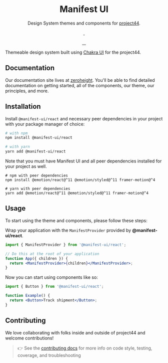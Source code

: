 <p align="center">
  <!-- image here -->
</p>

<h1 align="center">Manifest UI</h1>

<p align="center">Design System themes and components for <a href="https://www.project44.com/" >project44</a>.</p>

<p align="center">
  <a aria-label="Storybook" href="https://project44.github.io/manifest-ui/">
        <img alt="" src="https://raw.githubusercontent.com/storybooks/brand/master/badge/badge-storybook.svg">
    </a>
  <a aria-label="Playroom" href="https://project44.github.io/manifest-ui/playroom">
    <img alt="" src="https://img.shields.io/badge/Playroom-live-blueviolet">
</p>

<p align="center">
  <a aria-label="npm package" href="https://www.npmjs.com/package/@manifest-ui/react">
    <img alt="" src="https://img.shields.io/npm/v/@manifest-ui/react.svg">
  </a>
    </a>
    <a aria-label="percy.io builds" href="https://percy.io/f2a7a5cd/manifest-ui">
    <img alt="" src="https://percy.io/static/images/percy-badge.svg">
  </a>
  <a aria-label="build status" href="https://github.com/project44/manifest-ui/actions/workflows/pages.yml">
      <img alt="" src="https://github.com/project44/manifest-ui/actions/workflows/validate.yml/badge.svg">
  </a>
  <a aria-label="pages status" href="https://github.com/project44/manifest-ui/actions/workflows/pages.yml">
      <img alt="" src="https://github.com/project44/manifest-ui/actions/workflows/pages.yml/badge.svg">
  </a>
</p>

Themeable design system built using [Chakra UI] for the project44.

## Documentation

Our documentation site lives at [zeroheight]. You'll be able to find detailed documentation on getting started, all of the components, our theme, our principles, and more.

## Installation

Install `@manifest-ui/react` and necessary peer dependencies in your project with your package manager of choice:

```sh
# with npm
npm install @manifest-ui/react

# with yarn
yarn add @manifest-ui/react
```

Note that you must have Manifest UI and all peer dependencies installed for your project as well.

```
# npm with peer dependencies
npm install @emotion/react@^11 @emotion/styled@^11 framer-motion@^4

# yarn with peer dependencies
yarn add @emotion/react@^11 @emotion/styled@^11 framer-motion@^4
```

## Usage

To start using the theme and components, please follow these steps:

Wrap your application with the `ManifestProvider` provided by **@manifest-ui/react**.

```jsx
import { ManifestProvider } from '@manifest-ui/react';

// Do this at the root of your application
function App({ children }) {
  return <ManifestProvider>{children}</ManifestProvider>;
}
```

Now you can start using components like so:

```jsx
import { Button } from '@manifest-ui/react';

function Example() {
  return <Button>Track shipment</Button>;
}
```

## Contributing

We love collaborating with folks inside and outside of project44 and welcome contributions!

> 👉 See the [contributing docs] for more info on code style, testing, coverage, and troubleshooting

[zeroheight]: https://p44design.systems
[chakra ui]: https://chakra-ui.com/
[contributing docs]: CONTRIBUTING.md
